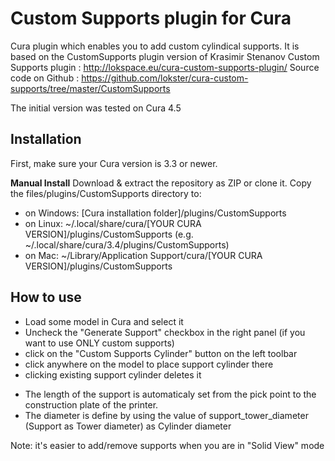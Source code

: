 # Custom Supports plugin for Cura

Cura plugin which enables you to add custom cylindical supports. It is based on the CustomSupports plugin version of Krasimir Stenanov Custom Supports plugin : http://lokspace.eu/cura-custom-supports-plugin/
Source code on Github : https://github.com/lokster/cura-custom-supports/tree/master/CustomSupports

The initial version was tested on Cura 4.5

Installation
----
First, make sure your Cura version is 3.3 or newer. 

**Manual Install**
Download & extract the repository as ZIP or clone it. Copy the files/plugins/CustomSupports directory to:
- on Windows: [Cura installation folder]/plugins/CustomSupports
- on Linux: ~/.local/share/cura/[YOUR CURA VERSION]/plugins/CustomSupports (e.g. ~/.local/share/cura/3.4/plugins/CustomSupports)
- on Mac: ~/Library/Application Support/cura/[YOUR CURA VERSION]/plugins/CustomSupports


How to use
----
- Load some model in Cura and select it
- Uncheck the "Generate Support" checkbox in the right panel (if you want to use ONLY custom supports)
- click on the "Custom Supports Cylinder" button on the left toolbar
- click anywhere on the model to place support cylinder there
- clicking existing support cylinder deletes it

* The length of the support is automaticaly set from the pick point to the construction plate of the printer.
* The diameter is define by using the value of support_tower_diameter (Support as Tower diameter) as Cylinder diameter 

Note: it's easier to add/remove supports when you are in "Solid View" mode
	
